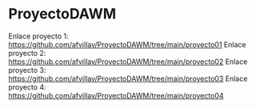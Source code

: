 # ProyectoDAWM
Enlace proyecto 1: https://github.com/afvillav/ProyectoDAWM/tree/main/proyecto01
Enlace proyecto 2: https://github.com/afvillav/ProyectoDAWM/tree/main/proyecto02
Enlace proyecto 3: https://github.com/afvillav/ProyectoDAWM/tree/main/proyecto03
Enlace proyecto 4: https://github.com/afvillav/ProyectoDAWM/tree/main/proyecto04
